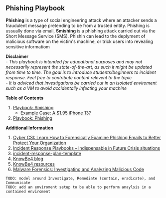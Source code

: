 ## Phishing Playbook
**Phishing** is a type of social engineering attack where an attacker sends a fraudulent message pretending to be from a trusted entity. Phishing is ussually done via email, **Smishing** is a phishing attack carried out via the Short Message Service (SMS). Phishin can lead to the deplyment of malicious software on the victim's machine, or trick users into revealing sensitive informatiom

**Disclaimer**  
*- This playbook is intended for educational purposes and may not necessarily represent the state-of-the-art, as such it might be updated from time to time. The goal is to introduce students/beginners to incident response. Feel free to contribute content relevent to the topic*  
*- It is adviced that investigations be carried out in an isolated enviroment such as a VM to avoid accidentally infecting your machine*

**Table of Contents**
1. [Playbook: Smishing](./Smishing-Playbook.md)
   - [Example Case: A $1.95 iPhone 13?](./Smishing-Playbook.md#example-case---a-195-iphone-13)
2. [Playbook: Phishing](./Phishing-Playbook.md)

**Additional Information**
1. [Cyber CSI: Learn How to Forensically Examine Phishing Emails to Better Protect Your Organization](https://www.youtube.com/watch?v=M2C8G2MT8z4&ab_channel=ActualTechMedia-)
1. [Incident Response Playbooks – Indispensable in Future Crisis situations](https://www.scip.ch/en/?labs.20190103)
1. [incident-response-plan-template](https://github.com/counteractive/incident-response-plan-template)
1. [KnowBe4 blog](https://blog.knowbe4.com/)
1. [KnowBe4 resources](https://www.knowbe4.com/resources)
1. [Malware Forensics: Investigating and Analyzing Malicious Code](https://malwareforensics.com/Home_Page.html)

`TODO: model around Investigate, Remediate (contain, eradicate), and Communicate`  
`TODO: add an enviroment setup to be able to perform anaylsis in a contained enviroment`
